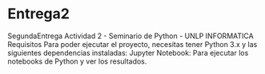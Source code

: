 # Entrega2
SegundaEntrega Actividad 2 - Seminario de Python - UNLP INFORMATICA Requisitos Para poder ejecutar el proyecto, necesitas tener Python 3.x y las siguientes dependencias instaladas: Jupyter Notebook: Para ejecutar los notebooks de Python y ver los resultados.
